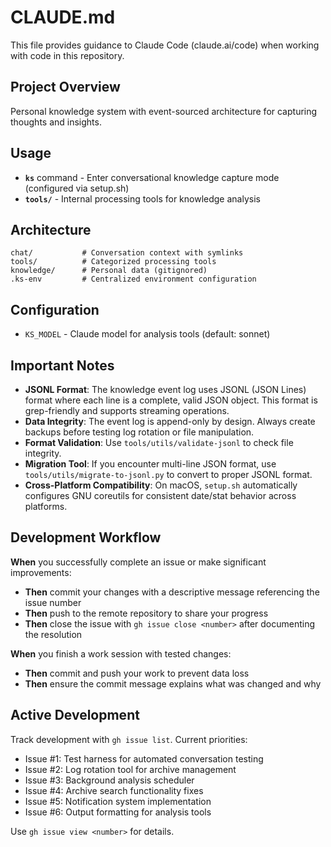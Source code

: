# CLAUDE.md

This file provides guidance to Claude Code (claude.ai/code) when working with code in this repository.

## Project Overview

Personal knowledge system with event-sourced architecture for capturing thoughts and insights.

## Usage

- **`ks`** command - Enter conversational knowledge capture mode (configured via setup.sh)
- **`tools/`** - Internal processing tools for knowledge analysis

## Architecture

```
chat/           # Conversation context with symlinks
tools/          # Categorized processing tools
knowledge/      # Personal data (gitignored)
.ks-env         # Centralized environment configuration
```

## Configuration

- `KS_MODEL` - Claude model for analysis tools (default: sonnet)

## Important Notes

- **JSONL Format**: The knowledge event log uses JSONL (JSON Lines) format where each line is a complete, valid JSON object. This format is grep-friendly and supports streaming operations.
- **Data Integrity**: The event log is append-only by design. Always create backups before testing log rotation or file manipulation.
- **Format Validation**: Use `tools/utils/validate-jsonl` to check file integrity.
- **Migration Tool**: If you encounter multi-line JSON format, use `tools/utils/migrate-to-jsonl.py` to convert to proper JSONL format.
- **Cross-Platform Compatibility**: On macOS, `setup.sh` automatically configures GNU coreutils for consistent date/stat behavior across platforms.

## Development Workflow

**When** you successfully complete an issue or make significant improvements:
- **Then** commit your changes with a descriptive message referencing the issue number
- **Then** push to the remote repository to share your progress
- **Then** close the issue with `gh issue close <number>` after documenting the resolution

**When** you finish a work session with tested changes:
- **Then** commit and push your work to prevent data loss
- **Then** ensure the commit message explains what was changed and why

## Active Development

Track development with `gh issue list`. Current priorities:
- Issue #1: Test harness for automated conversation testing
- Issue #2: Log rotation tool for archive management
- Issue #3: Background analysis scheduler
- Issue #4: Archive search functionality fixes
- Issue #5: Notification system implementation
- Issue #6: Output formatting for analysis tools

Use `gh issue view <number>` for details.